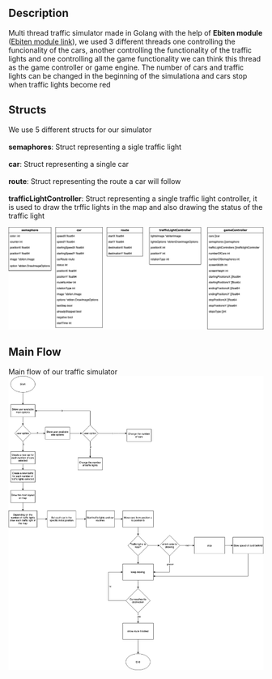 ## Description
Multi thread traffic simulator made in Golang with the help of **Ebiten module** ([Ebiten module link](https://ebiten.org/examples/)), we used 3 different threads one controlling the funcionality of the cars, another controlling the functionality of the traffic lights and one controlling all the game functionality we can think this thread as the game controller or game engine.
The number of cars and traffic lights can be changed in the beginning of the simulationa and cars stop when traffic lights become red
## Structs
We use 5 different structs for our simulator<br/>
<br/>
**semaphores**: Struct representing a sigle traffic light<br/>
<br/>
**car**: Struct representing a single car<br/>
<br/>
**route**: Struct representing the route a car will follow<br/>
<br/>
**trafficLightController**: Struct representing a single traffic light controller, it is used to draw the trffic lights in the map and also drawing the status of the traffic light<br/>

![alt text](https://raw.githubusercontent.com/obravocedillo/Traffic-Simulator-Golang/main/TrafficSimulatorStructs.png)

## Main Flow
Main flow of our traffic simulator
![alt text](https://github.com/obravocedillo/Traffic-Simulator-Golang/raw/main/TrafficSimulatorDIagram.png)

